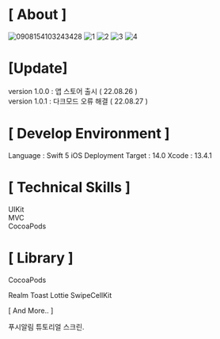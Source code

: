 # [ About ]
![0908154103243428](https://user-images.githubusercontent.com/51688166/189052663-d9ea54a4-2d9f-4267-a4e0-f0eca3d79cf1.jpg)
![1](https://user-images.githubusercontent.com/51688166/189055732-0ff55e71-28f3-4066-a399-9f8d5ffa080c.gif)   ![2](https://user-images.githubusercontent.com/51688166/189059713-ecee5d57-d9b0-47e9-900f-ea7dc2782bcc.gif)   ![3](https://user-images.githubusercontent.com/51688166/189059705-f28fcc36-00fc-4b2b-b4d0-91351eb82a33.gif)   ![4](https://user-images.githubusercontent.com/51688166/189059683-01b1b33f-adaf-4f7e-a60b-7f9648155943.gif)



# [Update]

version 1.0.0 : 앱 스토어 출시 ( 22.08.26 ) </br>
version 1.0.1 : 다크모드 오류 해결  ( 22.08.27 )

# [ Develop Environment ]

Language : Swift 5
iOS Deployment Target : 14.0
Xcode : 13.4.1

# [ Technical Skills ]
UIKit</br>
MVC</br>
CocoaPods

# [ Library ]
CocoaPods

Realm
Toast
Lottie
SwipeCellKit

[ And More.. ]

푸시알림 
튜토리얼 스크린.
